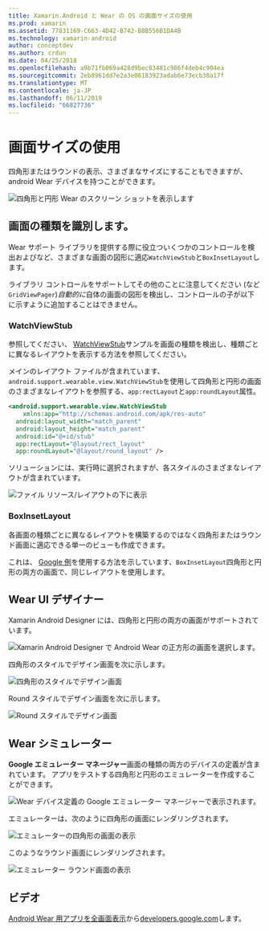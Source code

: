```yaml
---
title: Xamarin.Android と Wear の OS の画面サイズの使用
ms.prod: xamarin
ms.assetid: 77831169-C663-4D42-B742-B8B556B1DA4B
ms.technology: xamarin-android
author: conceptdev
ms.author: crdun
ms.date: 04/25/2018
ms.openlocfilehash: a9b71fb069a428d9bec03481c986f4deb4c904ea
ms.sourcegitcommit: 2eb8961dd7e2a3e06183923adab6e73ecb38a17f
ms.translationtype: MT
ms.contentlocale: ja-JP
ms.lasthandoff: 06/11/2019
ms.locfileid: "66827736"
---
```

# <a name="working-with-screen-sizes"></a>画面サイズの使用

四角形またはラウンドの表示、さまざまなサイズにすることもできますが、android Wear デバイスを持つことができます。

![四角形と円形 Wear のスクリーン ショットを表示します](screen-sizes-images/moyeu-wear.png)

## <a name="identifying-screen-type"></a>画面の種類を識別します。

Wear サポート ライブラリを提供する際に役立ついくつかのコントロールを検出およびなど、さまざまな画面の図形に適応`WatchViewStub`と`BoxInsetLayout`します。

ライブラリ コントロールをサポートしてその他のことに注意してください (など`GridViewPager`)*自動的に*自体の画面の図形を検出し、コントロールの子が以下に示すように追加することはできません。

### <a name="watchviewstub"></a>WatchViewStub

参照してください、 [WatchViewStub](https://developer.xamarin.com/samples/monodroid/wear/WatchViewStub/)サンプルを画面の種類を検出し、種類ごとに異なるレイアウトを表示する方法を参照してください。

メインのレイアウト ファイルが含まれています、`android.support.wearable.view.WatchViewStub`を使用して四角形と円形の画面のさまざまなレイアウトを参照する、`app:rectLayout`と`app:roundLayout`属性。

```xml
<android.support.wearable.view.WatchViewStub
    xmlns:app="http://schemas.android.com/apk/res-auto"
  android:layout_width="match_parent"
  android:layout_height="match_parent"
  android:id="@+id/stub"
  app:rectLayout="@layout/rect_layout"
  app:roundLayout="@layout/round_layout" />
```

ソリューションには、実行時に選択されますが、各スタイルのさまざまなレイアウトが含まれています。

![ファイル リソース/レイアウトの下に表示](screen-sizes-images/solution.png)


### <a name="boxinsetlayout"></a>BoxInsetLayout

各画面の種類ごとに異なるレイアウトを構築するのではなく四角形またはラウンド画面に適応できる単一のビューも作成できます。

これは、 [Google 例](https://developer.android.com/training/wearables/ui/layouts.html#same-layout)を使用する方法を示しています、`BoxInsetLayout`四角形と円形の両方の画面で、同じレイアウトを使用します。


## <a name="wear-ui-designer"></a>Wear UI デザイナー

Xamarin Android Designer には、四角形と円形の両方の画面がサポートされています。

![Xamarin Android Designer で Android Wear の正方形の画面を選択します。](screen-sizes-images/design-screen-type.png)

四角形のスタイルでデザイン画面を次に示します。

![四角形のスタイルでデザイン画面](screen-sizes-images/design-rect.png) 

Round スタイルでデザイン画面を次に示します。

![Round スタイルでデザイン画面](screen-sizes-images/design-round.png)


## <a name="wear-simulator"></a>Wear シミュレーター

**Google エミュレーター マネージャー**画面の種類の両方のデバイスの定義が含まれています。 アプリをテストする四角形と円形のエミュレーターを作成することができます。

![Wear デバイス定義の Google エミュレーター マネージャーで表示されます。](screen-sizes-images/emulator-devices.png)

エミュレーターは、次のように四角形の画面にレンダリングされます。

![エミュレーターの四角形の画面の表示](screen-sizes-images/recipe-2.png) 

このようなラウンド画面にレンダリングされます。

![エミュレーター ラウンド画面の表示](screen-sizes-images/recipe-2-round.png)

## <a name="video"></a>ビデオ

[Android Wear 用アプリを全画面表示](https://www.youtube.com/watch?v=naf_WbtFAlY)から[developers.google.com](https://www.youtube.com/channel/UC_x5XG1OV2P6uZZ5FSM9Ttw)します。

